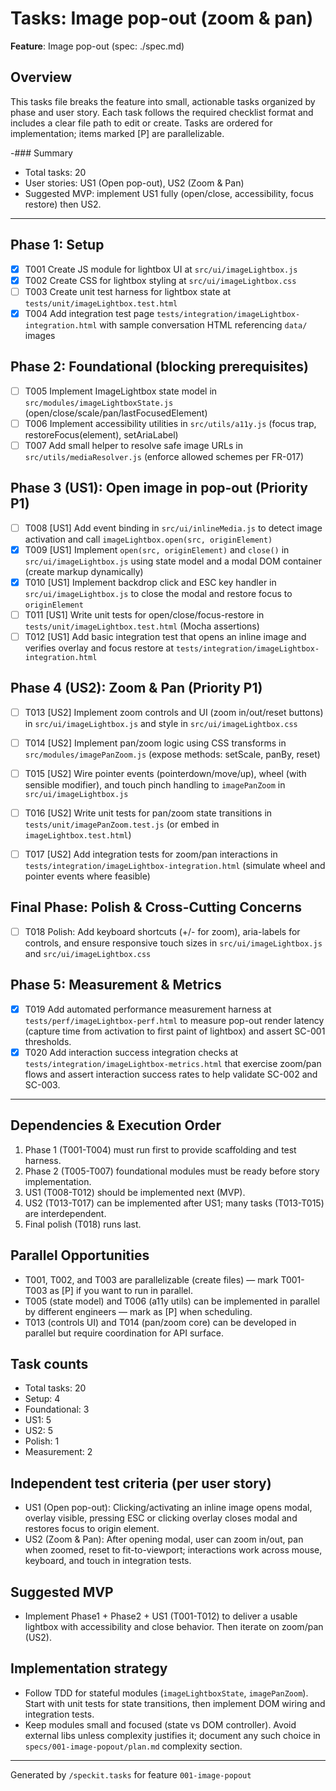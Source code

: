 # Tasks: Image pop-out (zoom & pan)

**Feature**: Image pop-out (spec: ./spec.md)

## Overview

This tasks file breaks the feature into small, actionable tasks organized by phase and user story. Each task follows the required checklist format and includes a clear file path to edit or create. Tasks are ordered for implementation; items marked [P] are parallelizable.

-### Summary

- Total tasks: 20
- User stories: US1 (Open pop-out), US2 (Zoom & Pan)
- Suggested MVP: implement US1 fully (open/close, accessibility, focus restore) then US2.

---

## Phase 1: Setup

- [x] T001 Create JS module for lightbox UI at `src/ui/imageLightbox.js`
- [x] T002 Create CSS for lightbox styling at `src/ui/imageLightbox.css`
- [ ] T003 Create unit test harness for lightbox state at `tests/unit/imageLightbox.test.html`
- [x] T004 Add integration test page `tests/integration/imageLightbox-integration.html` with sample conversation HTML referencing `data/` images

## Phase 2: Foundational (blocking prerequisites)

- [ ] T005 Implement ImageLightbox state model in `src/modules/imageLightboxState.js` (open/close/scale/pan/lastFocusedElement)
- [ ] T006 Implement accessibility utilities in `src/utils/a11y.js` (focus trap, restoreFocus(element), setAriaLabel)
- [ ] T007 Add small helper to resolve safe image URLs in `src/utils/mediaResolver.js` (enforce allowed schemes per FR-017)

## Phase 3 (US1): Open image in pop-out (Priority P1)

- [ ] T008 [US1] Add event binding in `src/ui/inlineMedia.js` to detect image activation and call `imageLightbox.open(src, originElement)`
- [x] T009 [US1] Implement `open(src, originElement)` and `close()` in `src/ui/imageLightbox.js` using state model and a modal DOM container (create markup dynamically)
- [x] T010 [US1] Implement backdrop click and ESC key handler in `src/ui/imageLightbox.js` to close the modal and restore focus to `originElement`
- [ ] T011 [US1] Write unit tests for open/close/focus-restore in `tests/unit/imageLightbox.test.html` (Mocha assertions)
- [ ] T012 [US1] Add basic integration test that opens an inline image and verifies overlay and focus restore at `tests/integration/imageLightbox-integration.html`

## Phase 4 (US2): Zoom & Pan (Priority P1)

- [ ] T013 [US2] Implement zoom controls and UI (zoom in/out/reset buttons) in `src/ui/imageLightbox.js` and style in `src/ui/imageLightbox.css`
- [ ] T014 [US2] Implement pan/zoom logic using CSS transforms in `src/modules/imagePanZoom.js` (expose methods: setScale, panBy, reset)
- [ ] T015 [US2] Wire pointer events (pointerdown/move/up), wheel (with sensible modifier), and touch pinch handling to `imagePanZoom` in `src/ui/imageLightbox.js`
- [ ] T016 [US2] Write unit tests for pan/zoom state transitions in `tests/unit/imagePanZoom.test.js` (or embed in `imageLightbox.test.html`)
- [ ] T017 [US2] Add integration tests for zoom/pan interactions in `tests/integration/imageLightbox-integration.html` (simulate wheel and pointer events where feasible)


## Final Phase: Polish & Cross-Cutting Concerns

- [ ] T018 Polish: Add keyboard shortcuts (+/- for zoom), aria-labels for controls, and ensure responsive touch sizes in `src/ui/imageLightbox.js` and `src/ui/imageLightbox.css`

## Phase 5: Measurement & Metrics

- [x] T019 Add automated performance measurement harness at `tests/perf/imageLightbox-perf.html` to measure pop-out render latency (capture time from activation to first paint of lightbox) and assert SC-001 thresholds.
- [x] T020 Add interaction success integration checks at `tests/integration/imageLightbox-metrics.html` that exercise zoom/pan flows and assert interaction success rates to help validate SC-002 and SC-003.

---

## Dependencies & Execution Order

1. Phase 1 (T001-T004) must run first to provide scaffolding and test harness.
2. Phase 2 (T005-T007) foundational modules must be ready before story implementation.
3. US1 (T008-T012) should be implemented next (MVP).
4. US2 (T013-T017) can be implemented after US1; many tasks (T013-T015) are interdependent.
5. Final polish (T018) runs last.

## Parallel Opportunities

- T001, T002, and T003 are parallelizable (create files) — mark T001-T003 as [P] if you want to run in parallel.
- T005 (state model) and T006 (a11y utils) can be implemented in parallel by different engineers — mark as [P] when scheduling.
- T013 (controls UI) and T014 (pan/zoom core) can be developed in parallel but require coordination for API surface.

## Task counts

- Total tasks: 20
- Setup: 4
- Foundational: 3
- US1: 5
- US2: 5
- Polish: 1
- Measurement: 2

## Independent test criteria (per user story)

- US1 (Open pop-out): Clicking/activating an inline image opens modal, overlay visible, pressing ESC or clicking overlay closes modal and restores focus to origin element.
- US2 (Zoom & Pan): After opening modal, user can zoom in/out, pan when zoomed, reset to fit-to-viewport; interactions work across mouse, keyboard, and touch in integration tests.

## Suggested MVP

- Implement Phase1 + Phase2 + US1 (T001-T012) to deliver a usable lightbox with accessibility and close behavior. Then iterate on zoom/pan (US2).

## Implementation strategy

- Follow TDD for stateful modules (`imageLightboxState`, `imagePanZoom`). Start with unit tests for state transitions, then implement DOM wiring and integration tests.
- Keep modules small and focused (state vs DOM controller). Avoid external libs unless complexity justifies it; document any such choice in `specs/001-image-popout/plan.md` complexity section.

---

Generated by `/speckit.tasks` for feature `001-image-popout`